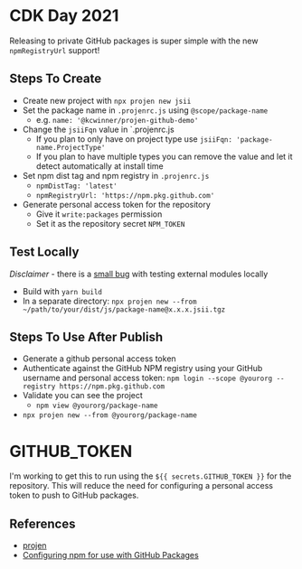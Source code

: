 # CDK Day 2021

Releasing to private GitHub packages is super simple with the new `npmRegistryUrl` support!

## Steps To Create

* Create new project with `npx projen new jsii`
* Set the package name in `.projenrc.js` using `@scope/package-name`
  * e.g. `name: '@kcwinner/projen-github-demo'`
* Change the `jsiiFqn` value in `.projenrc.js
  * If you plan to only have on project type use `jsiiFqn: 'package-name.ProjectType'`
  * If you plan to have multiple types you can remove the value and let it detect automatically at install time
* Set npm dist tag and npm registry in `.projenrc.js`
  * `npmDistTag: 'latest'`
  * `npmRegistryUrl: 'https://npm.pkg.github.com'`
* Generate personal access token for the repository
  * Give it `write:packages` permission
  * Set it as the repository secret `NPM_TOKEN`

## Test Locally

*Disclaimer* - there is a [small bug](https://github.com/projen/projen/issues/597) with testing external modules locally

* Build with `yarn build`
* In a separate directory: `npx projen new --from ~/path/to/your/dist/js/package-name@x.x.x.jsii.tgz`

## Steps To Use After Publish

* Generate a github personal access token
* Authenticate against the GitHub NPM registry using your GitHub username and personal access token:
  `npm login --scope @yourorg --registry https://npm.pkg.github.com`
* Validate you can see the project
  * `npm view @yourorg/package-name`
* `npx projen new --from @yourorg/package-name`

# GITHUB_TOKEN

I'm working to get this to run using the `${{ secrets.GITHUB_TOKEN }}` for the repository. This will reduce the need for configuring a personal access token to push to GitHub packages.

## References

* [projen](https://github.com/projen/projen)
* [Configuring npm for use with GitHub Packages](https://docs.github.com/en/packages/guides/configuring-npm-for-use-with-github-packages)